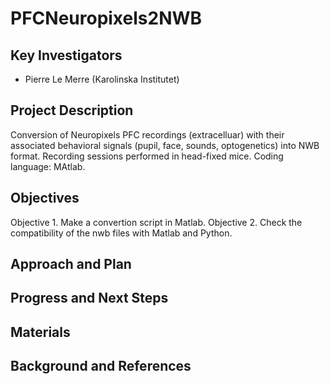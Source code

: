 # PFCNeuropixels2NWB
## Key Investigators

 - Pierre Le Merre (Karolinska Institutet)
<!-- - Investigator 2 (Affiliation)-->

## Project Description

Conversion of Neuropixels PFC recordings (extracelluar) with their associated behavioral signals (pupil, face, sounds, optogenetics) into NWB format. Recording sessions performed in head-fixed mice. Coding language: MAtlab.

## Objectives

<!-- Briefly describe the objectives of your project. What would you like to achive?-->

 Objective 1. Make a convertion script in Matlab.
 Objective 2. Check the compatibility of the nwb files with Matlab and Python.
<!-- 1. ...-->

## Approach and Plan

<!-- 1. Describe the steps of your planned approach to reach the objectives.-->
<!-- 1. ... -->
<!-- 1. ... -->

## Progress and Next Steps

<!--Populate this section as you are making progress before/during/after the hackathon-->
<!--Describe the progress you have made on the project,e.g., which objectives you have achieved and how.-->
<!--Describe the next steps you are planing to take to complete the project.-->

## Materials

<!--If available add links to the materials relevant to the project, e.g., the code generated for the project or data used-->
<!--If available add pictures and links to videos that demonstrate what has been accomplished.-->
<!--![Description of picture](Example2.jpg)-->

## Background and References

<!--Use this space for information that may help people better understand your project, like links to papers, source code, or data ,e.g:-->
<!-- - Source code: https://github.com/YourUser/YourRepository -->
<!-- - Documentation: https://link.to.docs -->
<!-- - Test data: https://link.to.test.data -->
